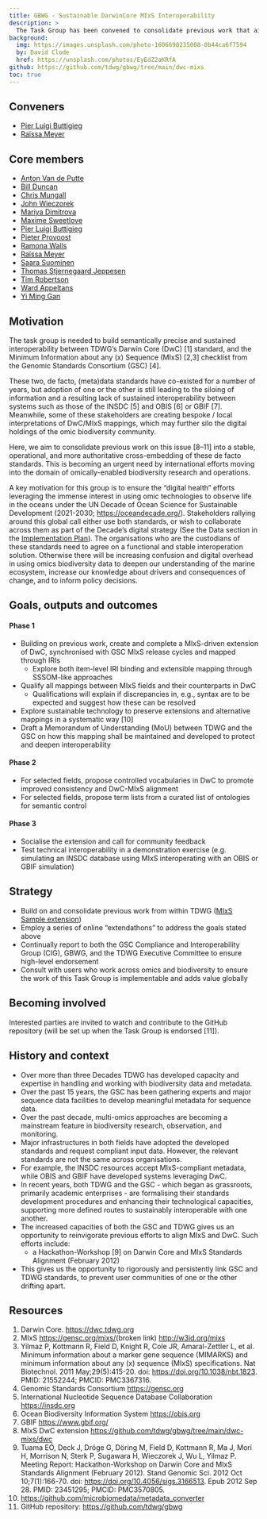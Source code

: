 ```yaml
---
title: GBWG - Sustainable DarwinCore MIxS Interoperability
description: >
  The Task Group has been convened to consolidate previous work that aimed to prevent siloed (meta)data standards development in the omics and broader biodiversity communities. The TG will leverage procedural and technical advancements in TDWG and the GSC to develop a sustainably interoperable MIxS-driven extension of DwC. The result will ensure that data produced in either MIxS- or DwC-compliant form can be automatically brokered between user communities, bringing the communities closer together.
background:
  img: https://images.unsplash.com/photo-1606698235008-0b44ca6f7594
  by: David Clode
  href: https://unsplash.com/photos/EyEdZ2aKRfA
github: https://github.com/tdwg/gbwg/tree/main/dwc-mixs
toc: true
---
```


## Conveners

- [Pier Luigi Buttigieg](https://orcid.org/0000-0002-4366-3088)
- [Raïssa Meyer](https://orcid.org/0000-0002-2996-719X)

## Core members

- [Anton Van de Putte](https://orcid.org/0000-0003-1336-5554)
- [Bill Duncan](https://orcid.org/0000-0001-9625-1899)
- [Chris Mungall](https://orcid.org/0000-0002-6601-2165)
- [John Wieczorek](https://orcid.org/0000-0003-1144-0290)
- [Mariya Dimitrova](https://orcid.org/0000-0002-8083-6048)
- [Maxime Sweetlove](https://orcid.org/0000-0003-3770-3714)
- [Pier Luigi Buttigieg](https://orcid.org/0000-0002-4366-3088)
- [Pieter Provoost](https://orcid.org/0000-0002-4236-0384)
- [Ramona Walls](https://orcid.org/0000-0001-8815-0078)
- [Raïssa Meyer](https://orcid.org/0000-0002-2996-719X)
- [Saara Suominen](https://orcid.org/0000-0001-9401-8460)
- [Thomas Stjernegaard Jeppesen](https://orcid.org/0000-0003-1691-239X)
- [Tim Robertson](https://orcid.org/0000-0001-6215-3617)
- [Ward Appeltans](https://orcid.org/0000-0002-3237-4547)
- [Yi Ming Gan](https://orcid.org/0000-0001-7087-2646)

## Motivation

The task group is needed to build semantically precise and sustained interoperability between TDWG’s Darwin Core (DwC) [1] standard, and the Minimum Information about any (x) Sequence (MIxS) [2,3] checklist from the Genomic Standards Consortium (GSC) [4].

These two, de facto, (meta)data standards have co-existed for a number of years, but adoption of one or the other is still leading to the siloing of information and a resulting lack of sustained interoperability between systems such as those of the INSDC [5] and OBIS [6] or GBIF [7]. Meanwhile, some of these stakeholders are creating bespoke / local interpretations of DwC/MIxS mappings, which may further silo the digital holdings of the omic biodiversity community.

Here, we aim to consolidate previous work on this issue [8–11] into a stable, operational, and more authoritative cross-embedding of these de facto standards. This is becoming an urgent need by international efforts moving into the domain of omically-enabled biodiversity research and operations.

A key motivation for this group is to ensure the “digital health” efforts leveraging the immense interest in using omic technologies to observe life in the oceans under the UN Decade of Ocean Science for Sustainable Development (2021-2030; <https://oceandecade.org/>). Stakeholders rallying around this global call either use both standards, or wish to collaborate across them as part of the Decade’s digital strategy (See the Data section in the [Implementation Plan](https://www.oceandecade.org/assets/uploads/documents/Ocean-Decade-Implementation-Plan-Version-2-0-min_1596634145.pdf)). The organisations who are the custodians of these standards need to agree on a functional and stable interoperation solution. Otherwise there will be increasing confusion and digital overhead in using omics biodiversity data to deepen our understanding of the marine ecosystem, increase our knowledge about drivers and consequences of change, and to inform policy decisions.

## Goals, outputs and outcomes

#### Phase 1

- Building on previous work, create and complete a MIxS-driven extension of DwC, synchronised with GSC MIxS release cycles and mapped through IRIs
    - Explore both item-level IRI binding and extensible mapping through SSSOM-like approaches
- Qualify all mappings between MIxS fields and their counterparts in DwC
    - Qualifications will explain if discrepancies in, e.g., syntax are to be expected and suggest how these can be resolved
- Explore sustainable technology to preserve extensions and alternative mappings in a systematic way [10]
- Draft a Memorandum of Understanding (MoU) between TDWG and the GSC on how this mapping shall be maintained and developed to protect and deepen interoperability

#### Phase 2

- For selected fields, propose controlled vocabularies in DwC to promote improved consistency and DwC-MIxS alignment
- For selected fields, propose term lists from a curated list of ontologies for semantic control

#### Phase 3

- Socialise the extension and call for community feedback
- Test technical interoperability in a demonstration exercise (e.g. simulating an INSDC database using MIxS interoperating with an OBIS or GBIF simulation)

## Strategy

- Build on and consolidate previous work from within TDWG ([MIxS Sample extension](http://rs.gbif.org/sandbox/extension/mixs_sample.xml))
- Employ a series of online “extendathons” to address the goals stated above
- Continually report to both the GSC Compliance and Interoperability Group (CIG), GBWG, and the TDWG Executive Committee to ensure high-level endorsement
- Consult with users who work across omics and biodiversity to ensure the work of this Task Group is implementable and adds value globally

## Becoming involved

Interested parties are invited to watch and contribute to the GitHub repository (will be set up when the Task Group is endorsed [11]).

## History and context

- Over more than three Decades TDWG has developed capacity and expertise in handling and working with biodiversity data and metadata.
- Over the past 15 years, the GSC has been gathering experts and major sequence data facilities to develop meaningful metadata for sequence data.
- Over the past decade, multi-omics approaches are becoming a mainstream feature in biodiversity research, observation, and monitoring.
- Major infrastructures in both fields have adopted the developed standards and request compliant input data. However, the relevant standards are not the same across organisations.
- For example, the INSDC resources accept MIxS-compliant metadata, while OBIS and GBIF have developed systems leveraging DwC.
- In recent years, both TDWG and the GSC - which began as grassroots, primarily academic enterprises - are formalising their standards development procedures and enhancing their technological capacities, supporting more defined routes to sustainably interoperable with one another.
- The increased capacities of both the GSC and TDWG gives us an opportunity to reinvigorate previous efforts to align MIxS and DwC. Such efforts include:
    - a Hackathon-Workshop [9] on Darwin Core and MIxS Standards Alignment (February 2012)
- This gives us the opportunity to rigorously and persistently link GSC and TDWG standards, to prevent user communities of one or the other drifting apart.

## Resources

1. Darwin Core. <https://dwc.tdwg.org>
2. MIxS <https://gensc.org/mixs/>(broken link) <http://w3id.org/mixs>
3. Yilmaz P, Kottmann R, Field D, Knight R, Cole JR, Amaral-Zettler L, et al. Minimum information about a marker gene sequence (MIMARKS) and minimum information about any (x) sequence (MIxS) specifications. Nat Biotechnol. 2011 May;29(5):415-20. doi: <https://doi.org/10.1038/nbt.1823>. PMID: 21552244; PMCID: PMC3367316.
4. Genomic Standards Consortium <https://gensc.org>
5. International Nucleotide Sequence Database Collaboration <https://insdc.org>
6. Ocean Biodiversity Information System <https://obis.org>
7. GBIF <https://www.gbif.org/>
8. MIxS DwC extension <https://github.com/tdwg/gbwg/tree/main/dwc-mixs/dwc>
9. Tuama EÓ, Deck J, Dröge G, Döring M, Field D, Kottmann R, Ma J, Mori H, Morrison N, Sterk P, Sugawara H, Wieczorek J, Wu L, Yilmaz P. Meeting Report: Hackathon-Workshop on Darwin Core and MIxS Standards Alignment (February 2012). Stand Genomic Sci. 2012 Oct 10;7(1):166-70. doi: <https://doi.org/10.4056/sigs.3166513>. Epub 2012 Sep 28. PMID: 23451295; PMCID: PMC3570805.
10. <https://github.com/microbiomedata/metadata_converter>
11. GitHub repository: <https://github.com/tdwg/gbwg>
